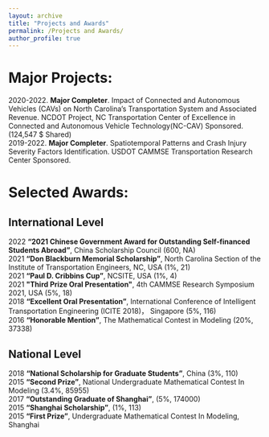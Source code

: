 ```yaml
---
layout: archive
title: "Projects and Awards"
permalink: /Projects and Awards/
author_profile: true
---
```


# Major Projects:
2020-2022. **Major Completer**. Impact of Connected and Autonomous Vehicles (CAVs) on North Carolina’s Transportation System and Associated Revenue. NCDOT Project, NC Transportation Center of Excellence in Connected and Autonomous Vehicle Technology(NC-CAV) Sponsored. (124,547 $ Shared) <br>
2019-2022. **Major Completer**. Spatiotemporal Patterns and Crash Injury Severity Factors Identification. USDOT CAMMSE Transportation Research Center Sponsored. <br>

# Selected Awards:
## International Level
2022 **“2021 Chinese Government Award for Outstanding Self-financed Students Abroad”**, China Scholarship Council (600, NA) <br>
2021 **“Don Blackburn Memorial Scholarship”**, North Carolina Section of the Institute of Transportation Engineers, NC, USA (1%, 21) <br>
2021 **“Paul D. Cribbins Cup”**, NCSITE, USA (1%, 4) <br>
2021 **"Third Prize Oral Presentation"**, 4th CAMMSE Research Symposium 2021, USA (5%, 18) <br>
2018 **“Excellent Oral Presentation”**, International Conference of Intelligent Transportation Engineering (ICITE 2018)， Singapore (5%, 116)  
2016 **“Honorable Mention”**, The Mathematical Contest in Modeling (20%, 37338)  

## National Level
2018 **“National Scholarship for Graduate Students”**, China (3%, 110)  
2015 **“Second Prize”**, National Undergraduate Mathematical Contest In Modeling (3.4%, 85955)  
2017 **“Outstanding Graduate of Shanghai”**, (5%, 174000)  
2015 **“Shanghai Scholarship”**, (1%, 113)  
2015 **“First Prize”**, Undergraduate Mathematical Contest In Modeling, Shanghai  

<!--
## School Level
2018 **“First-Class Scholarship for Postgraduates” & “Excellent Students”** (12%, 34) (40%, 34)  
2017 **“Recommended for Postgraduate Student without Examination”** (2%, 4147)  
2017 **“Excellent Dissertation of Shanghai Maritime University”** (5%, 113)  
2016 **“School Principal Scholarship” & “Excellent Student”** (2%, 113)  
2015 **“School Principal Scholarship” & “Excellent students”** (2%,113)  

-->


<!--
This page is still under developing,
please neglect the following content
{% include base_path %}


{% for post in site.portfolio %}
  {% include archive-single.html %}
{% endfor %}

<table style="width:100%; font-size:22px;">
   <thead>
    <tr>
        <th width="10%">Period</th>
        <th width="40%">Project Title</th>
        <th width="10%">Advisor</th>
        <th width="10%">Position </th>
        <th width="10%">Funding </th>
        <th width="10%">Grant (Share)</th>
        <th width="10%">Remarks </th>
    </tr>
   </thead>
<tbody>
    <tr>
        <td>05/2020-07/2022</td>
        <td>Participate in Research Projects: Impact of Connected and Autonomous Vehicles (CAVs) on North Carolina’s Transportation System and Associated Revenue. 
           </td>
        <td>Wei Fan </td>
        <td>Research Assistant</td>
        <td>NCDOT, NC Transportation Center of Excellence in Connected and Autonomous Vehicle Technology(NC-CAV) </td>
        <td>(124,547 $) </td>
        <td><a href="https://online.fliphtml5.com/jkjxu/hgpn/?1615675920316#p=14">Spotlight</a></td>
    </tr>
      <tr>
        <td>2020-05/2022</td>
        <td>Participate in Research: Spatiotemporal Patterns and Crash Injury Factors Identification.</td>
        <td>Wei Fan </td>
        <td>Research Assistant</td>
        <td>USDOT CAMMSE Transportation Research Center</td>
         <td>--</td>
        <td>--</td>
    </tr>
        
</tbody>
</table>     

-->
